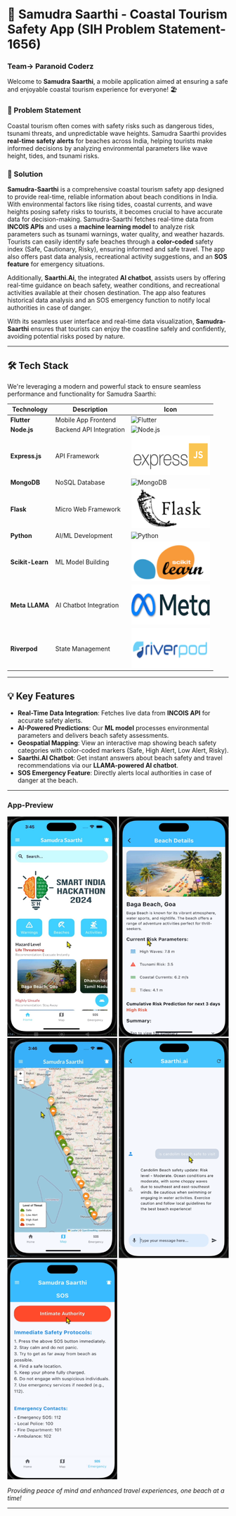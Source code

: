 # 🌊 Samudra Saarthi - Coastal Tourism Safety App (SIH Problem Statement- 1656)
### Team-> Paranoid Coderz

Welcome to **Samudra Saarthi**, a mobile application aimed at ensuring a safe and enjoyable coastal tourism experience for everyone! 🏖️

### 📜 Problem Statement
Coastal tourism often comes with safety risks such as dangerous tides, tsunami threats, and unpredictable wave heights. Samudra Saarthi provides **real-time safety alerts** for beaches across India, helping tourists make informed decisions by analyzing environmental parameters like wave height, tides, and tsunami risks.

### 🚀 Solution

**Samudra-Saarthi** is a comprehensive coastal tourism safety app designed to provide real-time, reliable information about beach conditions in India. With environmental factors like rising tides, coastal currents, and wave heights posing safety risks to tourists, it becomes crucial to have accurate data for decision-making. Samudra-Saarthi fetches real-time data from **INCOIS APIs** and uses a **machine learning model** to analyze risk parameters such as tsunami warnings, water quality, and weather hazards. Tourists can easily identify safe beaches through a **color-coded** safety index (Safe, Cautionary, Risky), ensuring informed and safe travel. The app also offers past data analysis, recreational activity suggestions, and an **SOS feature** for emergency situations.

Additionally, **Saarthi.Ai**, the integrated **AI chatbot**, assists users by offering real-time guidance on beach safety, weather conditions, and recreational activities available at their chosen destination. The app also features historical data analysis and an SOS emergency function to notify local authorities in case of danger.

With its seamless user interface and real-time data visualization, **Samudra-Saarthi** ensures that tourists can enjoy the coastline safely and confidently, avoiding potential risks posed by nature.


---

## 🛠️ Tech Stack

We're leveraging a modern and powerful stack to ensure seamless performance and functionality for Samudra Saarthi:

| **Technology**  | **Description**  | **Icon** |
|-----------------|------------------|----------|
| **Flutter**     | Mobile App Frontend | ![Flutter](https://img.icons8.com/color/48/000000/flutter.png) |
| **Node.js**     | Backend API Integration | ![Node.js](https://img.icons8.com/color/48/000000/nodejs.png) |
| **Express.js**  | API Framework | <img src="https://github.com/pianist22/Images/blob/main/Express%2Cjs.png" alt="Flutter" width="180" height='90'> |
| **MongoDB**     | NoSQL Database | ![MongoDB](https://img.icons8.com/color/48/000000/mongodb.png) |
| **Flask**       | Micro Web Framework | <img src="https://github.com/pianist22/Images/blob/main/Flask.png" alt="Flutter" width="180" height='90'> |
| **Python**      | AI/ML Development | ![Python](https://img.icons8.com/color/48/000000/python.png) |
| **Scikit-Learn**| ML Model Building | <img src="https://github.com/pianist22/Images/blob/main/Scikit-learn.png" alt="Flutter" width="180" height='90'>|
| **Meta LLAMA**  | AI Chatbot Integration | <img src="https://github.com/pianist22/Images/blob/main/Meta.png" alt="Flutter" width="180" height='90'> |
| **Riverpod**    | State Management | <img src="https://github.com/pianist22/Images/blob/main/riverpod.png" alt="Flutter" width="180" height='90'> |

---

## 💡 Key Features

- **Real-Time Data Integration**: Fetches live data from **INCOIS API** for accurate safety alerts.
- **AI-Powered Predictions**: Our **ML model** processes environmental parameters and delivers beach safety assessments.
- **Geospatial Mapping**: View an interactive map showing beach safety categories with color-coded markers (Safe, High Alert, Low Alert, Risky).
- **Saarthi.AI Chatbot**: Get instant answers about beach safety and travel recommendations via our **LLAMA-powered AI chatbot**.
- **SOS Emergency Feature**: Directly alerts local authorities in case of danger at the beach.
  

---

### App-Preview
<p>
<img src="https://github.com/pianist22/Images/blob/main/AppPreview.jpeg" alt="Flutter" width="250" height='500'>
<img src="https://github.com/pianist22/Images/blob/main/App_dashboard.png" alt="Flutter" width="250" height='500'>
<img src="https://github.com/pianist22/Images/blob/main/GeospatialMapping.png" alt="Flutter" width="250" height='500'>
<img src="https://github.com/pianist22/Images/blob/main/Saarthi.Ai.png" alt="Flutter" width="250" height='500'>
<img src="https://github.com/pianist22/Images/blob/main/Sos%20Alert.png" alt="Flutter" width="250" height='500'>
</p>

*Providing peace of mind and enhanced travel experiences, one beach at a time!*

---
